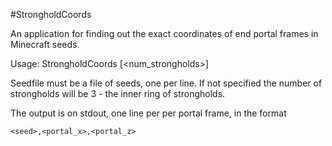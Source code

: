 #StrongholdCoords

An application for finding out the exact coordinates of end
portal frames in Minecraft seeds.

Usage: StrongholdCoords <mcversion> <seedfile> [<num_strongholds>]

Seedfile must be a file of seeds, one per line. If not specified the
number of strongholds will be 3 - the inner ring of strongholds.

The output is on stdout, one line per per portal frame, in the format

    <seed>,<portal_x>,<portal_z>